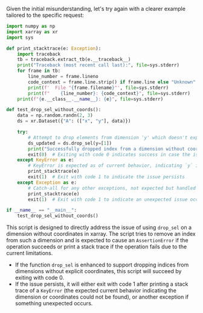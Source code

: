 Given the initial misunderstanding, let's try again with a clearer example tailored to the specific request:

```python
import numpy as np
import xarray as xr
import sys

def print_stacktrace(e: Exception):
    import traceback
    tb = traceback.extract_tb(e.__traceback__)
    print("Traceback (most recent call last):", file=sys.stderr)
    for frame in tb:
        line_number = frame.lineno
        code_context = frame.line.strip() if frame.line else "Unknown"
        print(f'  File "{frame.filename}"', file=sys.stderr)
        print(f"    {line_number}: {code_context}", file=sys.stderr)
    print(f"{e.__class__.__name__}: {e}", file=sys.stderr)

def test_drop_sel_without_coords():
    data = np.random.randn(2, 3)
    ds = xr.Dataset({"A": (["x", "y"], data)})

    try:
        # Attempt to drop elements from dimension 'y' which doesn't explicitly have coordinates.
        ds_updated = ds.drop_sel(y=[1])
        print("Successfully dropped index from a dimension without coordinates.")
        exit(0)  # Exiting with code 0 indicates success in case the issue is fixed
    except KeyError as e:
        # KeyError is expected as of current behavior, indicating `y` isn't understood as a coordinate
        print_stacktrace(e)
        exit(1)  # Exit with code 1 to indicate the issue persists
    except Exception as e:
        # Catch-all for any other exceptions, not expected but handled gracefully
        print_stacktrace(e)
        exit(1)  # Exit with code 1 to indicate an unexpected issue occurred

if __name__ == "__main__":
    test_drop_sel_without_coords()
```

This script is designed to directly address the issue of using `drop_sel` on a dimension without coordinates in xarray. The script tries to remove an index from such a dimension and is expected to cause an `AssertionError` if the operation succeeds or print a stack trace if the operation fails due to the current limitations.

- If the function `drop_sel` is enhanced to support dropping indices from dimensions without explicit coordinates, this script will succeed by exiting with code 0.
- If the issue persists, it will either exit with code 1 after printing a stack trace of a `KeyError` (the expected current behavior indicating the dimension or coordinates could not be found), or another exception if something unexpected occurs.